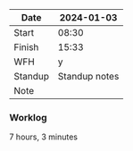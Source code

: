 
| Date    | 2024-01-03       |
| ------- | ---------------- |
| Start   | 08:30            |
| Finish  | 15:33            |
| WFH     | y                |
| Standup | Standup notes    |
| Note    |                  |

### Worklog

7 hours, 3 minutes